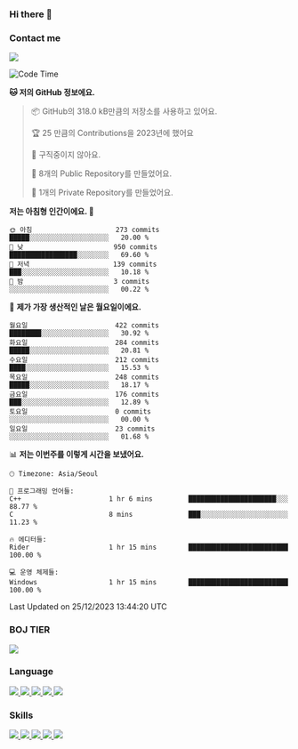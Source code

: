 ### Hi there 👋

<!-- Contact me-->
### Contact me
<a href="mailto:hiko1931@gmail.com">
    <img src="https://img.shields.io/badge/Gmail-D14836?logo=gmail&logoColor=white">
</a>

<!--START_SECTION:waka-->
![Code Time](http://img.shields.io/badge/Code%20Time-18%20hrs%207%20mins-blue)

**🐱 저의 GitHub 정보에요.** 

> 📦 GitHub의 318.0 kB만큼의 저장소를 사용하고 있어요. 
 > 
> 🏆 25 만큼의 Contributions을 2023년에 했어요
 > 
> 🚫 구직중이지 않아요.
 > 
> 📜 8개의 Public Repository를 만들었어요. 
 > 
> 🔑 1개의 Private Repository를 만들었어요. 
 > 
**저는 아침형 인간이에요. 🐤** 

```text
🌞 아침                     273 commits         █████░░░░░░░░░░░░░░░░░░░░   20.00 % 
🌆 낮　                     950 commits         █████████████████░░░░░░░░   69.60 % 
🌃 저녁                     139 commits         ███░░░░░░░░░░░░░░░░░░░░░░   10.18 % 
🌙 밤　                     3 commits           ░░░░░░░░░░░░░░░░░░░░░░░░░   00.22 % 
```
📅 **제가 가장 생산적인 날은 월요일이에요.** 

```text
월요일                      422 commits         ████████░░░░░░░░░░░░░░░░░   30.92 % 
화요일                      284 commits         █████░░░░░░░░░░░░░░░░░░░░   20.81 % 
수요일                      212 commits         ████░░░░░░░░░░░░░░░░░░░░░   15.53 % 
목요일                      248 commits         █████░░░░░░░░░░░░░░░░░░░░   18.17 % 
금요일                      176 commits         ███░░░░░░░░░░░░░░░░░░░░░░   12.89 % 
토요일                      0 commits           ░░░░░░░░░░░░░░░░░░░░░░░░░   00.00 % 
일요일                      23 commits          ░░░░░░░░░░░░░░░░░░░░░░░░░   01.68 % 
```


📊 **저는 이번주를 이렇게 시간을 보냈어요.** 

```text
🕑︎ Timezone: Asia/Seoul

💬 프로그래밍 언어들: 
C++                      1 hr 6 mins         ██████████████████████░░░   88.77 % 
C                        8 mins              ███░░░░░░░░░░░░░░░░░░░░░░   11.23 % 

🔥 에디터들: 
Rider                    1 hr 15 mins        █████████████████████████   100.00 % 

💻 운영 체제들: 
Windows                  1 hr 15 mins        █████████████████████████   100.00 % 
```


 Last Updated on 25/12/2023 13:44:20 UTC
<!--END_SECTION:waka-->

<!-- BOJ -->
### BOJ TIER
[![](http://mazassumnida.wtf/api/v2/generate_badge?boj=swifter)](https://solved.ac/swifter)

### Language
<a href="https://java.com">
    <img src="https://img.shields.io/badge/Java-007396?logo=java&logoColor=white">
</a>
<a href="https://kotlinlang.org">
    <img src="https://img.shields.io/badge/Kotlin-7F52FF?logo=kotlin&logoColor=white">
</a>
<a href="https://developer.mozilla.org/ko/docs/Web/JavaScript">
    <img src="https://img.shields.io/badge/JavaScript-F7DF1E?logo=javascript&logoColor=white">
</a>
<a href="https://isocpp.org/">
    <img src="https://img.shields.io/badge/C++-00599C?logo=cplusplus&logoColor=white">
</a>
<a href="https://learn.microsoft.com/ko-kr/dotnet/csharp/">
    <img src="https://img.shields.io/badge/csharp-239120?logo=csharp&logoColor=white">
</a>


### Skills
<a href="https://developer.android.com">
    <img src="https://img.shields.io/badge/Android-3DDC84?logo=android&logoColor=white">
</a>
<a href="https://reactivex.io">
    <img src="https://img.shields.io/badge/ReactiveX-B7178C?logo=ReactiveX&logoColor=white">
</a>
<a href="https://nodejs.org">
    <img src="https://img.shields.io/badge/Node.js-339933?logo=node.js&logoColor=white">
</a>
<a href="https://unity.com/kr">
    <img src="https://img.shields.io/badge/unity-FFFFFF?logo=unity&logoColor=black">
</a>
<a href="https://www.unrealengine.com/ko">
    <img src="https://img.shields.io/badge/unrealengine-0E1128?logo=unrealengine&logoColor=white">
</a>

